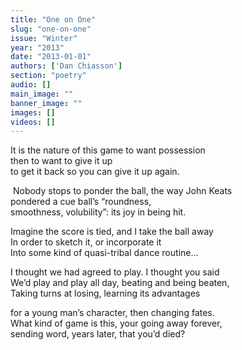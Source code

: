 ```yaml
---
title: "One on One"
slug: "one-on-one"
issue: "Winter"
year: "2013"
date: "2013-01-01"
authors: ['Dan Chiasson']
section: "poetry"
audio: []
main_image: ""
banner_image: ""
images: []
videos: []
---
```

It is the nature of this game to want possession  
then to want to give it up  
to get it back so you can give it up again.

 Nobody stops to ponder the ball, the way John Keats  
pondered a cue ball’s “roundness,  
smoothness, volubility”: its joy in being hit.

 Imagine the score is tied, and I take the ball away  
In order to sketch it, or incorporate it  
 Into some kind of quasi-tribal dance routine... 

 I thought we had agreed to play. I thought you said  
We’d play and play all day, beating and being beaten,  
Taking turns at losing, learning its advantages 

 for a young man’s character, then changing fates.  
What kind of game is this, your going away forever,  
sending word, years later, that you’d died?

 

